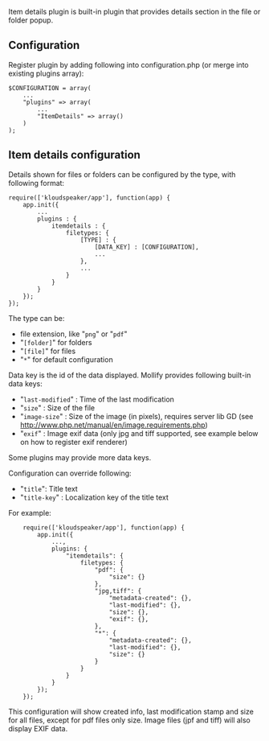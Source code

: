 Item details plugin is built-in plugin that provides details section in the file or folder popup.

## Configuration

Register plugin by adding following into configuration.php (or merge into existing plugins array):


	$CONFIGURATION = array(
		...
		"plugins" => array(
			...
			"ItemDetails" => array()
		)
	);


## Item details configuration

Details shown for files or folders can be configured by the type, with following format:


	require(['kloudspeaker/app'], function(app) {
		app.init({
			...
			plugins : {
				itemdetails : {
					filetypes: {
						[TYPE] : {
							[DATA_KEY] : [CONFIGURATION],
							...
						},
						...
					}
				}
			}
		});
	});


The type can be:
 * file extension, like "`png`" or "`pdf`"
 * "`[folder]`" for folders
 * "`[file]`" for files
 * "`*`" for default configuration

Data key is the id of the data displayed. Mollify provides following built-in data keys:
 * "`last-modified`" : Time of the last modification
 * "`size`" : Size of the file
 * "`image-size`" : Size of the image (in pixels), requires server lib GD (see http://www.php.net/manual/en/image.requirements.php)
 * "`exif`" : Image exif data (only jpg and tiff supported, see example below on how to register exif renderer)

Some plugins may provide more data keys.

Configuration can override following:
 * "`title`": Title text
 * "`title-key`" : Localization key of the title text

For example:

        require(['kloudspeaker/app'], function(app) {
            app.init({
                ...,
                plugins: {
                    "itemdetails": {
                        filetypes: {
                            "pdf": {
                                "size": {}
                            },
                            "jpg,tiff": {
                                "metadata-created": {},
                                "last-modified": {},
                                "size": {},
                                "exif": {},
                            },
                            "*": {
                                "metadata-created": {},
                                "last-modified": {},
                                "size": {}
                            }
                        }
                    }
                }
            });
        });


This configuration will show created info, last modification stamp and size for all files, except for pdf files only size. Image files (jpf and tiff) will also display EXIF data.